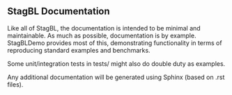 StagBL Documentation
--------------------

Like all of StagBL, the documentation is intended to be minimal and maintainable.
As much as possible, documentation is by example.
StagBLDemo provides most of this, demonstrating functionality in terms of reproducing
standard examples and benchmarks.

Some unit/integration tests in tests/ might also do double duty as examples.

Any additional documentation will be generated using Sphinx (based on .rst files).
